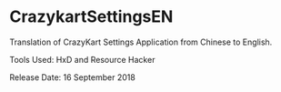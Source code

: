 # CrazykartSettingsEN
Translation of CrazyKart Settings Application from Chinese to English.

Tools Used: HxD and Resource Hacker

Release Date: 16 September 2018
